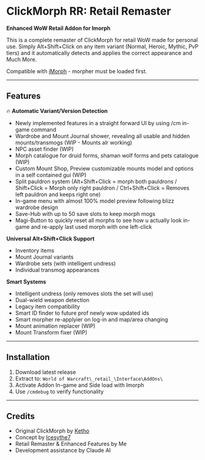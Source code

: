 # ClickMorph RR: Retail Remaster
**Enhanced WoW Retail Addon for Imorph**

This is a complete remaster of ClickMorph for retail WoW made for personal use. Simply Alt+Shift+Click on any item variant (Normal, Heroic, Mythic, PvP tiers) and it automatically detects and applies the correct appearance and Much More.

Compatible with [iMorph](https://www.ownedcore.com/forums/wow-classic/wow-classic-general/799754-wow-classic-morpher.html) - morpher must be loaded first.

---

## Features
🔥 **Automatic Variant/Version Detection**
- Newly implemented features in a straight forward UI by using /cm in-game command
- Wardrobe and Mount Journal shower, revealing all usable and hidden mounts/transmogs (WIP - Mounts alr working)
- NPC asset finder (WIP)
- Morph catalogue for druid forms, shaman wolf forms and pets catalogue (WIP)
- Custom Mount Shop, Preview customizable mounts model and options in a self contained gui (WIP)
- Split pauldron system (Alt+Shift+Click = morph both pauldrons / Shift+Click = Morph only right pauldron / Ctrl+Shift+Click = Removes left pauldron and keeps right one)
- In-game menu with almost 100% model preview following blizz wardrobe design
- Save-Hub with up to 50 save slots to keep morph mogs
- Magi-Button to quickly reset all morphs to see how u actually look in-game and re-apply last used morph with one left-click

 **Universal Alt+Shift+Click Support**
- Inventory items
- Mount Journal variants
- Wardrobe sets (with intelligent undress)
- Individual transmog appearances

 **Smart Systems**
- Intelligent undress (only removes slots the set will use)
- Dual-wield weapon detection
- Legacy item compatibility
- Smart ID finder to future prof newly wow updated ids
- Smart morpher re-applyier on log-in and map/area changing
- Mount animation replacer (WIP)
- Mount Transform fixer (WIP)

---

## Installation
1. Download latest release
2. Extract to: `World of Warcraft\_retail_\Interface\AddOns\`
3. Activate Addon In-game and Side load with Imorph
4. Use `/cmdebug` to verify functionality

---

## Credits
- Original ClickMorph by [Ketho](https://github.com/ketho-wow/ClickMorph)
- Concept by [Icesythe7](https://www.ownedcore.com/forums/world-of-warcraft/world-of-warcraft-general/wow-ui-macros-talent-specs/785473-clickmog-addon-lucidmorph.html)
- Retail Remaster & Enhanced Features by Me
- Development assistance by Claude AI